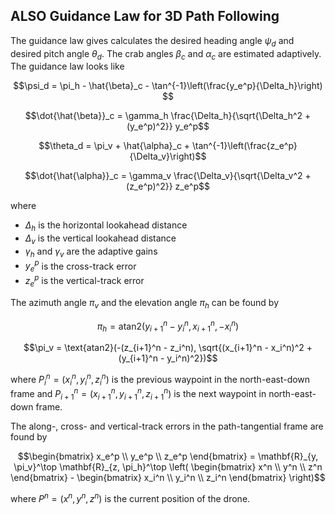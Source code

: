 ## ALSO Guidance Law for 3D Path Following

The guidance law gives calculates the desired heading angle $\psi_d$ and desired pitch angle $\theta_d$. The crab angles $\beta_c$ and $\alpha_c$ are estimated adaptively. The guidance law looks like

```math
\psi_d = \pi_h - \hat{\beta}_c - \tan^{-1}\left(\frac{y_e^p}{\Delta_h}\right)

```

```math
\dot{\hat{\beta}}_c = \gamma_h \frac{\Delta_h}{\sqrt{\Delta_h^2 + (y_e^p)^2}} y_e^p
```

```math
\theta_d = \pi_v + \hat{\alpha}_c + \tan^{-1}\left(\frac{z_e^p}{\Delta_v}\right)
```

```math
\dot{\hat{\alpha}}_c = \gamma_v \frac{\Delta_v}{\sqrt{\Delta_v^2 + (z_e^p)^2}} z_e^p
```

where

- $\Delta_h$ is the horizontal lookahead distance
- $\Delta_v$ is the vertical lookahead distance
- $\gamma_h$ and $\gamma_v$ are the adaptive gains
- $y_e^p$ is the cross-track error
- $z_e^p$ is the vertical-track error

The azimuth angle $\pi_v$ and the elevation angle $\pi_h$ can be found by

```math
\pi_h = \text{atan2}(y_{i+1}^n - y_i^n, x_{i+1}^n, - x_i^n)
```
```math
\pi_v = \text{atan2}(-(z_{i+1}^n - z_i^n), \sqrt{(x_{i+1}^n - x_i^n)^2 + (y_{i+1}^n - y_i^n)^2})
```

where $P_i^n = (x_i^n, y_i^n, z_i^n)$ is the previous waypoint in the north-east-down frame and $P_{i+1}^n = (x_{i+1}^n, y_{i+1}^n, z_{i+1}^n)$ is the next waypoint in north-east-down frame.

The along-, cross- and vertical-track errors in the path-tangential frame are found by

```math
\begin{bmatrix}
x_e^p \\ y_e^p \\ z_e^p
\end{bmatrix} = \mathbf{R}_{y, \pi_v}^\top \mathbf{R}_{z, \pi_h}^\top \left( \begin{bmatrix}
x^n \\ y^n \\ z^n
\end{bmatrix} - \begin{bmatrix}
x_i^n \\ y_i^n \\ z_i^n
\end{bmatrix}
\right)
```
where $P^n = (x^n, y^n, z^n)$ is the current position of the drone.
